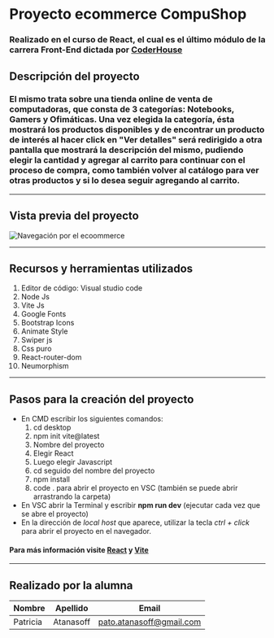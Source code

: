 # Proyecto ecommerce CompuShop

### Realizado en el curso de React, el cual es el último módulo de la carrera Front-End dictada por [CoderHouse](https://www.coderhouse.com)

## Descripción del proyecto

### El mismo trata sobre una tienda online de venta de computadoras, que consta de 3 categorías: Notebooks, Gamers y Ofimáticas. Una vez elegida la categoría, ésta mostrará los productos disponibles y de encontrar un producto de interés al hacer click en "Ver detalles" será redirigido a otra pantalla que mostrará la descripción del mismo, pudiendo elegir la cantidad y agregar al carrito para continuar con el proceso de compra, como también volver al catálogo para ver otras productos y si lo desea seguir agregando al carrito.
---

## Vista previa del proyecto

![Navegación por el ecoommerce](./src/assets/navegacion.gif)

---
## Recursos y herramientas utilizados

1. Editor de código: Visual studio code
1. Node Js
1. Vite Js
1. Google Fonts
1. Bootstrap Icons 
1. Animate Style
1. Swiper js
1. Css puro
1. React-router-dom
1. Neumorphism
---
## Pasos para la creación del proyecto

* En CMD escribir los siguientes comandos:
   1. cd desktop
   1. npm init vite@latest
   1. Nombre del proyecto
   1. Elegir React
   1. Luego elegir Javascript
   1. cd seguido del nombre del proyecto
   1. npm install
   1. code . para abrir el proyecto en VSC (también se puede abrir arrastrando la carpeta)
 * En VSC abrir la Terminal y escribir **npm run dev** (ejecutar cada vez que se abre el proyecto)
 * En la dirección de _local host_ que aparece, utilizar la tecla _ctrl + click_ para abrir el proyecto en el navegador.

 #### Para más información visite [React](https://es.reactjs.org/) y [Vite](https://vitejs.dev/)

 ---
 ## Realizado por la alumna

 | Nombre | Apellido | Email |
 |--------|----------|---|
 | Patricia | Atanasoff | pato.atanasoff@gmail.com











